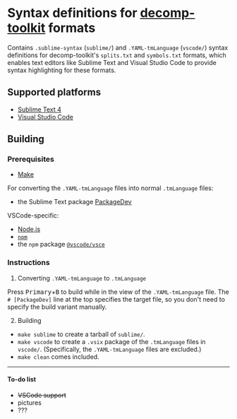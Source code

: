 # Syntax definitions for [decomp-toolkit](https://github.com/encounter/decomp-toolkit) formats

Contains `.sublime-syntax` (`sublime/`) and `.YAML-tmLanguage` (`vscode/`) syntax definitions for decomp-toolkit's `splits.txt` and `symbols.txt` formats, which enables text editors like Sublime Text and Visual Studio Code to provide syntax highlighting for these formats.

## Supported platforms
- [Sublime Text 4](https://sublimetext.com)
- [Visual Studio Code](https://code.visualstudio.com)

## Building

### Prerequisites

- [Make](https://en.wikipedia.org/wiki/Make_(software))

For converting the `.YAML-tmLanguage` files into normal `.tmLanguage` files:
- the Sublime Text package [PackageDev](https://packagecontrol.io/packages/PackageDev)

VSCode-specific:
- [Node.js](https://nodejs.org)
- [`npm`](https://www.npmjs.com)
- the `npm` package [`@vscode/vsce`](https://www.npmjs.com/package/vsce)

### Instructions

1. Converting `.YAML-tmLanguage` to `.tmLanguage`

Press <kbd>Primary</kbd>+<kbd>B</kbd> to build while in the view of the `.YAML-tmLanguage` file. The `# [PackageDev]` line at the top specifies the target file, so you don't need to specify the build variant manually.

2. Building

- `make sublime` to create a tarball of `sublime/`.
- `make vscode` to create a `.vsix` package of the `.tmLanguage` files in `vscode/`. (Specifically, the `.YAML-tmLanguage` files are excluded.)
- `make clean` comes included.

---

#### To-do list
- ~~VSCode support~~
- pictures
- ???

